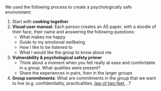We used the following process to create a psychologically safe environment:

1. Start with **cooking together**
2. **Visual user manual:** Each person creates an A5 paper, with a doodle of their face, their name and answering the following questions:
    - What makes me happy
    - Guide to my emotional wellbeing
    - How I like to be listened to
    - What I would like the group to know about me
3. **Vulnerability & psychological safety primer**
    - Think about a moment when you felt really at ease and comfortable in a group. What qualities were present?
    - Share the experiences in pairs, then in the larger groups
4. **Group commitments**: What are commitments in the group that we want to live (e.g. confidentiality, practicalities, [law of two feet](https://en.wikiversity.org/wiki/Open_Space_Technology#Law_of_Two_Feet), ..? 
